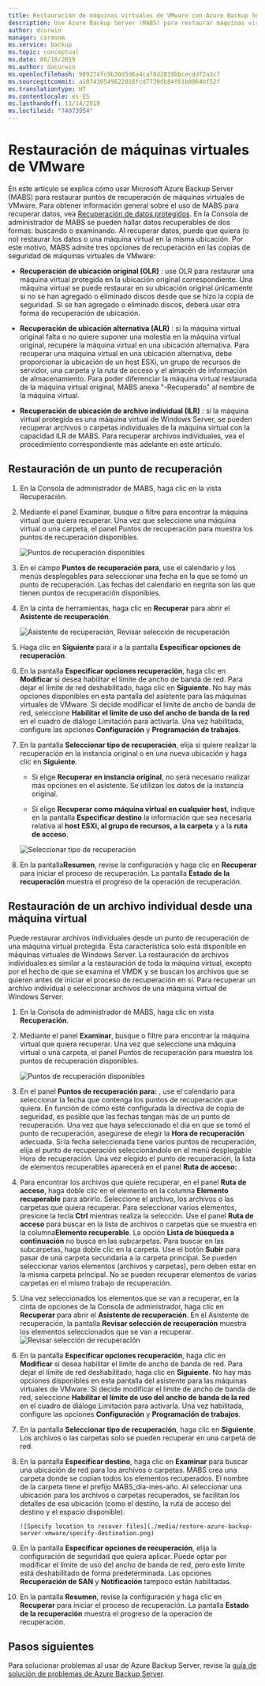 ```yaml
---
title: Restauración de máquinas virtuales de VMware con Azure Backup Server
description: Use Azure Backup Server (MABS) para restaurar máquinas virtuales de VMware que se ejecutan en un servidor de VMWare vCenter y ESXi.
author: dcurwin
manager: carmonm
ms.service: backup
ms.topic: conceptual
ms.date: 08/18/2019
ms.author: dacurwin
ms.openlocfilehash: 909274fc9b30d5d6a4caf8d2019bbcecddf2a3c7
ms.sourcegitcommit: a107430549622028fcd7730db84f61b0064bf52f
ms.translationtype: HT
ms.contentlocale: es-ES
ms.lasthandoff: 11/14/2019
ms.locfileid: "74073954"
---
```

# <a name="restore-vmware-virtual-machines"></a>Restauración de máquinas virtuales de VMware

En este artículo se explica cómo usar Microsoft Azure Backup Server (MABS) para restaurar puntos de recuperación de máquinas virtuales de VMware. Para obtener información general sobre el uso de MABS para recuperar datos, vea [Recuperación de datos protegidos](https://docs.microsoft.com/azure/backup/backup-azure-alternate-dpm-server). En la Consola de administrador de MABS se pueden hallar datos recuperables de dos formas: buscando o examinando. Al recuperar datos, puede que quiera (o no) restaurar los datos o una máquina virtual en la misma ubicación. Por este motivo, MABS admite tres opciones de recuperación en las copias de seguridad de máquinas virtuales de VMware:

* **Recuperación de ubicación original (OLR)** : use OLR para restaurar una máquina virtual protegida en la ubicación original correspondiente. Una máquina virtual se puede restaurar en su ubicación original únicamente si no se han agregado o eliminado discos desde que se hizo la copia de seguridad. Si se han agregado o eliminado discos, deberá usar otra forma de recuperación de ubicación.

* **Recuperación de ubicación alternativa (ALR)** : si la máquina virtual original falta o no quiere suponer una molestia en la máquina virtual original, recupere la máquina virtual en una ubicación alternativa. Para recuperar una máquina virtual en una ubicación alternativa, debe proporcionar la ubicación de un host ESXi, un grupo de recursos de servidor, una carpeta y la ruta de acceso y el almacén de información de almacenamiento. Para poder diferenciar la máquina virtual restaurada de la máquina virtual original, MABS anexa "-Recuperado" al nombre de la máquina virtual.

* **Recuperación de ubicación de archivo individual (ILR)** : si la máquina virtual protegida es una máquina virtual de Windows Server, se pueden recuperar archivos o carpetas individuales de la máquina virtual con la capacidad ILR de MABS. Para recuperar archivos individuales, vea el procedimiento correspondiente más adelante en este artículo.

## <a name="restore-a-recovery-point"></a>Restauración de un punto de recuperación

1. En la Consola de administrador de MABS, haga clic en la vista Recuperación.

2. Mediante el panel Examinar, busque o filtre para encontrar la máquina virtual que quiera recuperar. Una vez que seleccione una máquina virtual o una carpeta, el panel Puntos de recuperación para muestra los puntos de recuperación disponibles.

    ![Puntos de recuperación disponibles](./media/restore-azure-backup-server-vmware/recovery-points.png)

3. En el campo **Puntos de recuperación para**, use el calendario y los menús desplegables para seleccionar una fecha en la que se tomó un punto de recuperación. Las fechas del calendario en negrita son las que tienen puntos de recuperación disponibles.

4. En la cinta de herramientas, haga clic en **Recuperar** para abrir el **Asistente de recuperación**.

    ![Asistente de recuperación, Revisar selección de recuperación](./media/restore-azure-backup-server-vmware/recovery-wizard.png)

5. Haga clic en **Siguiente** para ir a la pantalla **Especificar opciones de recuperación**.

6. En la pantalla **Especificar opciones recuperación**, haga clic en **Modificar** si desea habilitar el límite de ancho de banda de red. Para dejar el límite de red deshabilitado, haga clic en **Siguiente**. No hay más opciones disponibles en esta pantalla del asistente para las máquinas virtuales de VMware. Si decide modificar el límite de ancho de banda de red, seleccione **Habilitar el límite de uso del ancho de banda de la red** en el cuadro de diálogo Limitación para activarla. Una vez habilitada, configure las opciones **Configuración** y **Programación de trabajos**.

7. En la pantalla **Seleccionar tipo de recuperación**, elija si quiere realizar la recuperación en la instancia original o en una nueva ubicación y haga clic en **Siguiente**.

     * Si elige **Recuperar en instancia original**, no será necesario realizar más opciones en el asistente. Se utilizan los datos de la instancia original.

     * Si elige **Recuperar como máquina virtual en cualquier host**, indique en la pantalla **Especificar destino** la información que sea necesaria relativa al **host ESXi, al grupo de recursos, a la carpeta** y a la **ruta de acceso**.

      ![Seleccionar tipo de recuperación](./media/restore-azure-backup-server-vmware/recovery-type.png)

8. En la pantalla**Resumen**, revise la configuración y haga clic en **Recuperar** para iniciar el proceso de recuperación. La pantalla **Estado de la recuperación** muestra el progreso de la operación de recuperación.

## <a name="restore-an-individual-file-from-a-vm"></a>Restauración de un archivo individual desde una máquina virtual

Puede restaurar archivos individuales desde un punto de recuperación de una máquina virtual protegida. Esta característica solo está disponible en máquinas virtuales de Windows Server. La restauración de archivos individuales es similar a la restauración de toda la máquina virtual, excepto por el hecho de que se examina el VMDK y se buscan los archivos que se quieren antes de iniciar el proceso de recuperación en sí. Para recuperar un archivo individual o seleccionar archivos de una máquina virtual de Windows Server:

1. En la Consola de administrador de MABS, haga clic en vista **Recuperación**.

2. Mediante el panel **Examinar**, busque o filtre para encontrar la máquina virtual que quiera recuperar. Una vez que seleccione una máquina virtual o una carpeta, el panel Puntos de recuperación para muestra los puntos de recuperación disponibles.

    ![Puntos de recuperación disponibles](./media/restore-azure-backup-server-vmware/recovery-points.png)

3. En el panel **Puntos de recuperación para:** , use el calendario para seleccionar la fecha que contenga los puntos de recuperación que quiera. En función de cómo esté configurada la directiva de copia de seguridad, es posible que las fechas tengan más de un punto de recuperación. Una vez que haya seleccionado el día en que se tomó el punto de recuperación, asegúrese de elegir la **Hora de recuperación** adecuada. Si la fecha seleccionada tiene varios puntos de recuperación, elija el punto de recuperación seleccionándolo en el menú desplegable Hora de recuperación. Una vez elegido el punto de recuperación, la lista de elementos recuperables aparecerá en el panel **Ruta de acceso:** .

4. Para encontrar los archivos que quiere recuperar, en el panel **Ruta de acceso**, haga doble clic en el elemento en la columna **Elemento recuperable** para abrirlo. Seleccione el archivo, los archivos o las carpetas que quiera recuperar. Para seleccionar varios elementos, presione la tecla **Ctrl** mientras realiza la selección. Use el panel **Ruta de acceso** para buscar en la lista de archivos o carpetas que se muestra en la columna**Elemento recuperable**. La opción **Lista de búsqueda a continuación** no busca en las subcarpetas. Para buscar en las subcarpetas, haga doble clic en la carpeta. Use el botón **Subir** para pasar de una carpeta secundaria a la carpeta principal. Se pueden seleccionar varios elementos (archivos y carpetas), pero deben estar en la misma carpeta principal. No se pueden recuperar elementos de varias carpetas en el mismo trabajo de recuperación.

5. Una vez seleccionados los elementos que se van a recuperar, en la cinta de opciones de la Consola de administrador, haga clic en **Recuperar** para abrir el **Asistente de recuperación**. En el Asistente de recuperación, la pantalla **Revisar selección de recuperación** muestra los elementos seleccionados que se van a recuperar.
    ![Revisar selección de recuperación](./media/restore-azure-backup-server-vmware/review-recovery.png)

6. En la pantalla **Especificar opciones recuperación**, haga clic en **Modificar** si desea habilitar el límite de ancho de banda de red. Para dejar el límite de red deshabilitado, haga clic en **Siguiente**. No hay más opciones disponibles en esta pantalla del asistente para las máquinas virtuales de VMware. Si decide modificar el límite de ancho de banda de red, seleccione **Habilitar el límite de uso del ancho de banda de la red** en el cuadro de diálogo Limitación para activarla. Una vez habilitada, configure las opciones **Configuración** y **Programación de trabajos**.
7. En la pantalla **Seleccionar tipo de recuperación**, haga clic en **Siguiente**. Los archivos o las carpetas solo se pueden recuperar en una carpeta de red.
8. En la pantalla **Especificar destino**, haga clic en **Examinar** para buscar una ubicación de red para los archivos o carpetas. MABS crea una carpeta donde se copian todos los elementos recuperados. El nombre de la carpeta tiene el prefijo MABS_día-mes-año. Al seleccionar una ubicación para los archivos o carpetas recuperados, se facilitan los detalles de esa ubicación (como el destino, la ruta de acceso del destino y el espacio disponible).

       ![Specify location to recover files](./media/restore-azure-backup-server-vmware/specify-destination.png)

9. En la pantalla **Especificar opciones de recuperación**, elija la configuración de seguridad que quiera aplicar. Puede optar por modificar el límite de uso del ancho de banda de red, pero este límite está deshabilitado de forma predeterminada. Las opciones **Recuperación de SAN** y **Notificación** tampoco están habilitadas.
10. En la pantalla **Resumen**, revise la configuración y haga clic en **Recuperar** para iniciar el proceso de recuperación. La pantalla **Estado de la recuperación** muestra el progreso de la operación de recuperación.

## <a name="next-steps"></a>Pasos siguientes

Para solucionar problemas al usar de Azure Backup Server, revise la [guía de solución de problemas de Azure Backup Server](./backup-azure-mabs-troubleshoot.md).
